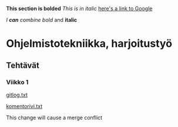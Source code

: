 **This section is bolded**
*This is in italic*
[here's a link to Google](http://google.com)

_I **can** combine bold_ and **italic**


# Ohjelmistotekniikka, harjoitustyö
## Tehtävät
### Viikko 1

[gitlog.txt](https://github.com/ssuihko/ot-harjoitustyo/blob/master/laskarit/viikko1/gitlog.txt)

[komentorivi.txt](https://github.com/ssuihko/ot-harjoitustyo/blob/master/laskarit/viikko1/komentorivi.txt)

This change will cause a merge conflict
